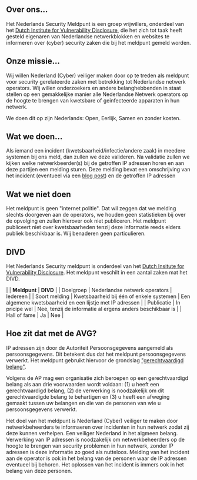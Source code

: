 
## Over ons...

Het Nederlands Security Meldpunt is een groep vrijwillers, onderdeel van het [Dutch Institute for Vulnerability Disclosure](https://divd.nl), die het zich tot taak heeft gesteld eigenaren van Nederlandse netwerkblokken en websites te informeren over (cyber) security zaken die bij het meldpunt gemeld worden.

## Onze missie...

Wij willen Nederland (Cyber) veiliger maken door op te treden als meldpunt voor security gerelateerde zaken met betrekking tot Nederlandse netwerk operators. Wij willen onderzoekers en andere belanghebbenden in staat stellen op een gemakkelijke manier alle Nederlandse Netwerk operators op de hoogte te brengen van kwetsbare of geinfecteerde apparaten in hun netwerk.

We doen dit op zijn Nederlands: Open, Eerlijk, Samen en zonder kosten.

## Wat we doen...

Als iemand een incident (kwetsbaarheid/infectie/andere zaak) in meedere systemen bij ons meld, dan zullen we deze valideren. Na validatie zullen we kijken welke netwerkbeerder(s) bij de getroffen IP adressen horen en aan deze partijen een melding sturen. Deze melding bevat een omschrijving van het incident (eventueel via een [blog post](/blog/)) en de getroffen IP adressen

## Wat we **niet** doen

Het meldpunt is geen "internet politie". Dat wil zeggen dat we melding slechts doorgeven aan de operators, we houden geen statistieken bij over de opvolging en zullen hierover ook niet publiceren. Het meldpunt publiceert niet over kwetsbaarheden tenzij deze informatie reeds elders publiek beschikbaar is.
Wij benaderen geen particulieren.

## DIVD

Het Nederlands Security meldpunt is onderdeel van het [Dutch Insitute for Vulnerability Disclosure](https://divd.nl). Het meldpunt veschilt in een aantal zaken mat het DIVD.

|                      | **Meldpunt**                             | **DIVD** |
| Doelgroep            | Nederlandse netwerk operators            | Iedereen |
| Soort melding        | Kwetsbaarheid bij één of enkele systemen | Een algemene kwetsbaarheid en een lijstje met IP adressen |
| Publicatie           | In pricipe wel                           | Nee, tenzij de informatie al ergens anders beschikbaar is |
| Hall of fame         | Ja                                       | Nee |

## Hoe zit dat met de AVG?

IP adressen zijn door de Autoriteit Persoonsgegevens aangemeld als persoonsgegevens. Dit betekent dus dat het meldpunt persoonsgegevens verwerkt. Het meldpunt gebruikt hiervoor de grondslag ["gerechtvaardigd belang"](https://autoriteitpersoonsgegevens.nl/nl/onderwerpen/algemene-informatie-avg/mag-u-persoonsgegevens-verwerken). 

Volgens de AP mag een organisatie zich beroepen op een gerechtvaardigd belang als aan drie voorwaarden wordt voldaan: 
(1) u heeft een gerechtvaardigd belang, 
(2) de verwerking is noodzakelijk om dit gerechtvaardigde belang te behartigen en 
(3) u heeft een afweging gemaakt tussen uw belangen en die van de personen van wie u persoonsgegevens verwerkt.

Het doel van het meldpunt is Nederland (Cyber) veiliger te maken door netwerkbeheerders te informaeren over incidenten in hun netwerk zodat zij deze kunnen verhelpen. Een veiliger Nederland in het algmeen belang.
Verwerking van IP adressen is noodzakelijk om netwerkbeheerders op de hoogte te brengen van security problemen in hun netwerk, zonder IP adressen is deze informatie zo goed als nutteloos.
Melding van het incident aan de operator is ook in het belang van de personen waar de IP adressen eventueel bij behoren. Het oplossen van het incident is immers ook in het belang van deze personen.